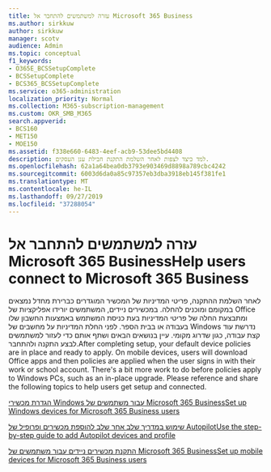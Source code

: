 ```yaml
---
title: עזרה למשתמשים להתחבר אל Microsoft 365 Business
ms.author: sirkkuw
author: sirkkuw
manager: scotv
audience: Admin
ms.topic: conceptual
f1_keywords:
- O365E_BCSSetupComplete
- BCSSetupComplete
- BCS365_BCSSetupComplete
ms.service: o365-administration
localization_priority: Normal
ms.collection: M365-subscription-management
ms.custom: OKR_SMB_M365
search.appverid:
- BCS160
- MET150
- MOE150
ms.assetid: f338e660-6483-4eef-acb9-53dee5bd4408
description: למד כיצד לצפות לאחר השלמת התקנת חבילת ענן העסקים.
ms.openlocfilehash: 62a1a64bea0db3793e903469d8898a789cbc4242
ms.sourcegitcommit: 6003d6da0a85c97357eb3dba3918eb145f381fe1
ms.translationtype: MT
ms.contentlocale: he-IL
ms.lasthandoff: 09/27/2019
ms.locfileid: "37288054"
---
```

# <a name="help-users-connect-to-microsoft-365-business"></a><span data-ttu-id="8c0ec-103">עזרה למשתמשים להתחבר אל Microsoft 365 Business</span><span class="sxs-lookup"><span data-stu-id="8c0ec-103">Help users connect to Microsoft 365 Business</span></span>

<span data-ttu-id="8c0ec-p101">לאחר השלמת ההתקנה, פריטי המדיניות של המכשיר המוגדרים כברירת מחדל נמצאים במקומם ומוכנים להחלה. במכשירים ניידים, המשתמשים יורידו אפליקציות של Office ומתבצעת החלה של פריטי המדיניות בעת כניסת המשתמש באמצעות החשבון שלו בעבודה או בבית הספר. לפני החלת המדיניות על מחשבים של Windows נדרשת עוד קצת עבודה, כגון שדרוג מקומי. עיין בנושאים הבאים ושתף אותם כדי לעזור למשתמשים לבצע התקנה ולהתחבר.</span><span class="sxs-lookup"><span data-stu-id="8c0ec-p101">After completing setup, your default device policies are in place and ready to apply. On mobile devices, users will download Office apps and then policies are applied when the user signs in with their work or school account. There's a bit more work to do before policies apply to Windows PCs, such as an in-place upgrade. Please reference and share the following topics to help users get setup and connected.</span></span>
  
[<span data-ttu-id="8c0ec-108">הגדרת מכשירי Windows עבור משתמשים של Microsoft 365 Business</span><span class="sxs-lookup"><span data-stu-id="8c0ec-108">Set up Windows devices for Microsoft 365 Business users</span></span>](set-up-windows-devices.md)
  
[<span data-ttu-id="8c0ec-109">שימוש במדריך שלב אחר שלב להוספת מכשירים ופרופיל של Autopilot</span><span class="sxs-lookup"><span data-stu-id="8c0ec-109">Use the step-by-step guide to add Autopilot devices and profile</span></span>](add-autopilot-devices-and-profile.md)
  
[<span data-ttu-id="8c0ec-110">התקנת מכשירים ניידים עבור משתמשים של Microsoft 365 Business</span><span class="sxs-lookup"><span data-stu-id="8c0ec-110">Set up mobile devices for Microsoft 365 Business users</span></span>](set-up-mobile-devices.md)
  

